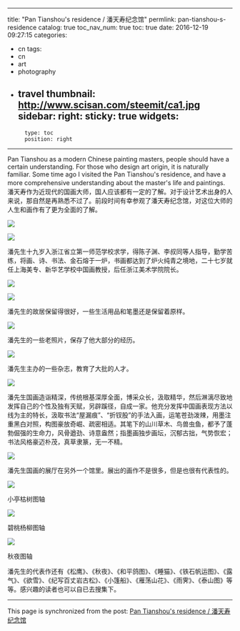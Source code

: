 
---
title: "Pan Tianshou's residence / 潘天寿纪念馆"
permlink: pan-tianshou-s-residence
catalog: true
toc_nav_num: true
toc: true
date: 2016-12-19 09:27:15
categories:
- cn
tags:
- cn
- art
- photography
- travel
thumbnail: http://www.scisan.com/steemit/ca1.jpg
sidebar:
    right:
        sticky: true
widgets:
    -
        type: toc
        position: right
---


Pan Tianshou as a modern Chinese painting masters, people should have a certain understanding. For those who design art origin, it is naturally familiar. Some time ago I visited the Pan Tianshou's residence,  and have a more comprehensive understanding about the master's life and paintings.　　　
潘天寿作为近现代的国画大师，国人应该都有一定的了解。对于设计艺术出身的人来说，那自然是再熟悉不过了。前段时间有幸参观了潘天寿纪念馆，对这位大师的人生和画作有了更为全面的了解。

![](http://www.scisan.com/steemit/ca1.jpg)

![](http://www.scisan.com/steemit/ca2.jpg)

潘先生十九岁入浙江省立第一师范学校求学，得陈子渊、李叔同等人指导，勤学苦练，将画、诗、书法、金石熔于一炉，书画都达到了炉火纯青之境地，二十七岁就任上海美专、新华艺学校中国画教授，后任浙江美术学院院长。　

![](http://www.scisan.com/steemit/ca3.jpg)

![](http://www.scisan.com/steemit/ca4.jpg)

潘先生的故居保留得很好，一些生活用品和笔墨还是保留着原样。

![](http://www.scisan.com/steemit/ca5.jpg)

潘先生的一些老照片，保存了他大部分的经历。

![](http://www.scisan.com/steemit/ca6.jpg)

潘先生主办的一些杂志，教育了大批的人才。

![](http://www.scisan.com/steemit/ca7.jpg)

潘先生国画造诣精深，传统根基深厚全面，博采众长，汲取精华，然后淋漓尽致地发挥自己的个性及独有天赋，另辟蹊径，自成一家。他充分发挥中国画表现方法以线为主的特长，汲取书法“屋漏痕”、“折钗股”的手法入画，运笔苍劲泼辣，用墨注重黑白对照，构图豪放奇崛、疏密相适。其笔下的山川草木、鸟兽虫鱼，都予了蓬勃倔强的生命力，风骨遒劲、诗意盎然；指墨画独步画坛，沉郁古拙，气势恢宏；书法风格豪迈朴茂，真草隶篆，无一不精。

![](http://www.scisan.com/steemit/ca8.jpg)

潘先生国画的展厅在另外一个馆里。展出的画作不是很多，但是也很有代表性的。

![](http://www.scisan.com/steemit/ca9.jpg)

小亭枯树图轴

![](http://www.scisan.com/steemit/ca10.jpg)

碧桃杨柳图轴

![](http://www.scisan.com/steemit/ca11.jpg)

秋夜图轴

潘先生的代表作还有《松鹰》、《秋夜》、《和平鸽图》、《睡猫》、《铁石帆运图》、《露气》、《欲雪》、《纪写百丈岩古松》、《小篷船》、《雁荡山花》、《雨霁》、《泰山图》等等。感兴趣的读者也可以自已去搜集下。

- - -

This page is synchronized from the post: [Pan Tianshou's residence / 潘天寿纪念馆](https://steemit.com/@lemooljiang/pan-tianshou-s-residence)
